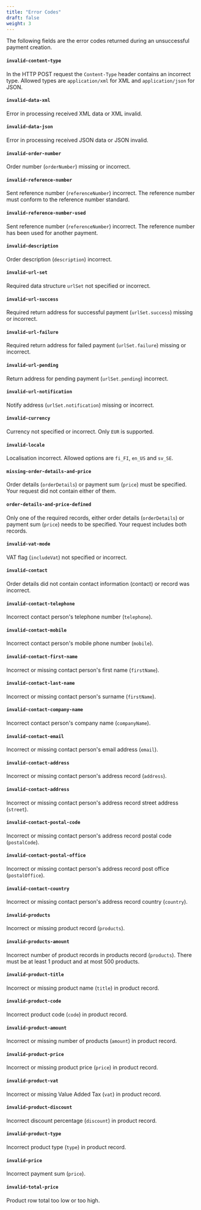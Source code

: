 ```yaml
---
title: "Error Codes"
draft: false
weight: 3
---
```


The following fields are the error codes returned during an unsuccessful payment creation.

#### `invalid-content-type`
In the HTTP POST request the `Content-Type` header contains an incorrect type. Allowed types are `application/xml` for XML and `application/json` for JSON.

#### `invalid-data-xml`
Error in processing received XML data or XML invalid.

#### `invalid-data-json`
Error in processing received JSON data or JSON invalid.

#### `invalid-order-number`
Order number (`orderNumber`) missing or incorrect.

#### `invalid-reference-number`
Sent reference number (`referenceNumber`) incorrect. The reference number must conform to the reference number standard.

#### `invalid-reference-number-used`
Sent reference number (`referenceNumber`) incorrect. The reference number has been used for another payment.

#### `invalid-description`
Order description (`description`) incorrect.

#### `invalid-url-set`
Required data structure `urlSet` not specified or incorrect.

#### `invalid-url-success`
Required return address for successful payment (`urlSet.success`) missing or incorrect.

#### `invalid-url-failure`
Required return address for failed payment (`urlSet.failure`) missing or incorrect.

#### `invalid-url-pending`
Return address for pending payment (`urlSet.pending`) incorrect.

#### `invalid-url-notification`
Notify address (`urlSet.notification`) missing or incorrect.

#### `invalid-currency`
Currency not specified or incorrect. Only `EUR` is supported.

#### `invalid-locale`
Localisation incorrect. Allowed options are `fi_FI`, `en_US` and `sv_SE`.

#### `missing-order-details-and-price`
Order details (`orderDetails`) or payment sum (`price`) must be specified. Your request did not contain either of them.

#### `order-details-and-price-defined`
Only one of the required records, either order details (`orderDetails`) or payment sum (`price`) needs to be specified. Your request includes both records.

#### `invalid-vat-mode`
VAT flag (`includeVat`) not specified or incorrect.

#### `invalid-contact`
Order details did not contain contact information (contact) or record was incorrect.

#### `invalid-contact-telephone`
Incorrect contact person's telephone number (`telephone`).

#### `invalid-contact-mobile`
Incorrect contact person's mobile phone number (`mobile`).

#### `invalid-contact-first-name`
Incorrect or missing contact person's first name (`firstName`).

#### `invalid-contact-last-name`
Incorrect or missing contact person's surname (`firstName`).

#### `invalid-contact-company-name`
Incorrect contact person's company name (`companyName`).

#### `invalid-contact-email`
Incorrect or missing contact person's email address (`email`).

#### `invalid-contact-address`
Incorrect or missing contact person's address record (`address`).

#### `invalid-contact-address`
Incorrect or missing contact person's address record street address (`street`).

#### `invalid-contact-postal-code`
Incorrect or missing contact person's address record postal code (`postalCode`).

#### `invalid-contact-postal-office`
Incorrect or missing contact person's address record post office (`postalOffice`).

#### `invalid-contact-country`
Incorrect or missing contact person's address record country (`country`).

#### `invalid-products`
Incorrect or missing product record (`products`).

#### `invalid-products-amount`
Incorrect number of product records in products record (`products`). There must be at least 1 product and at most 500 products.

#### `invalid-product-title`
Incorrect or missing product name (`title`) in product record.

#### `invalid-product-code`
Incorrect product code (`code`) in product record.

#### `invalid-product-amount`
Incorrect or missing number of products (`amount`) in product record.

#### `invalid-product-price`
Incorrect or missing product price (`price`) in product record.

#### `invalid-product-vat`
Incorrect or missing Value Added Tax (`vat`) in product record.

#### `invalid-product-discount`
Incorrect discount percentage (`discount`) in product record.

#### `invalid-product-type`
Incorrect product type (`type`) in product record.

#### `invalid-price`
Incorrect payment sum (`price`).

#### `invalid-total-price`
Product row total too low or too high.
